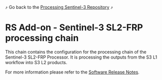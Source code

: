 :arrow_heading_up: Go back to the [Processing Sentinel-3 Repository](../README.md) :arrow_heading_up:

# RS Add-on - Sentinel-3 SL2-FRP processing chain

This chain contains the configuration for the processing chain of the Sentinel-3 SL2-FRP Processor. It is processing the outputs from the S3 L1 workflow into S3 L2 products.

For more information please refer to the [Software Release Notes](./doc/SRN.md).
